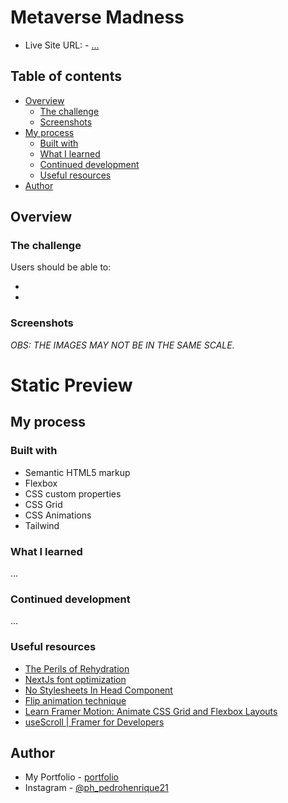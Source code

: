 # Metaverse Madness

- Live Site URL: - <a href="#" target="_blank" alt="">...</a>
## Table of contents

- [Overview](#overview)
  - [The challenge](#the-challenge)
  - [Screenshots](#screenshots)
- [My process](#my-process)
  - [Built with](#built-with)
  - [What I learned](#what-i-learned)
  - [Continued development](#continued-development)
  - [Useful resources](#useful-resources)
- [Author](#author)

## Overview

### The challenge

Users should be able to:

- 
- 

### Screenshots

  *OBS: THE IMAGES MAY NOT BE IN THE SAME SCALE.*

# Static Preview





## My process

### Built with

- Semantic HTML5 markup
- Flexbox
- CSS custom properties
- CSS Grid
- CSS Animations
- Tailwind

### What I learned

...

### Continued development

...

### Useful resources

- <a href="https://www.joshwcomeau.com/react/the-perils-of-rehydration/" alt="" target="_blank">The Perils of Rehydration </a>
- <a href="https://blog.logrocket.com/next-js-font-optimization/" alt="" target="_blank">NextJs font optimization </a>
- <a href="https://nextjs.org/docs/messages/no-stylesheets-in-head-component" alt="" target="_blank"> No Stylesheets In Head Component </a>
- <a href="https://jackyef.com/posts/transitioning-between-2-different-elements-with-flip#invert" alt="" target="_blank"> Flip animation technique </a>
- <a href="https://www.reddit.com/r/learnreactjs/comments/v6tefq/learn_framer_motion_animate_css_grid_and_flexbox/" alt="" target="_blank"> Learn Framer Motion: Animate CSS Grid and Flexbox Layouts </a>
- <a href="https://www.framer.com/motion/use-scroll/" alt="link to a animation library thar explains how to use scroll animations" target="_blank"> useScroll | Framer for Developers </a>

## Author

- My Portfolio - [portfolio](https://pedro-meuportfolio.netlify.app)
- Instagram - [@ph_pedrohenrique21](https://www.instagram.com/ph_pedrohenrique21/)
